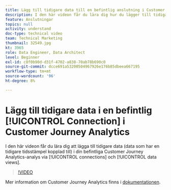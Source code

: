 ```yaml
---
title: Lägg till tidigare data till en befintlig anslutning i Customer Journey Analytics
description: I den här videon får du lära dig hur du lägger till tidigare data (data som har en tidigare tidsstämpel kopplad till) i din befintliga Adobe Customer Journey Analytics-analys via anslutningar och datavyer.
feature: Anslutningar
topics: null
activity: understand
doc-type: technical video
team: Technical Marketing
thumbnail: 32549.jpg
kt: 3965
role: Data Engineer, Data Architect
level: Beginner
exl-id: c8f0b90d-d31f-4702-a838-70ab78b690c0
source-git-commit: dcce691a53200504967926e176b85dbeea667195
workflow-type: tm+mt
source-wordcount: '96'
ht-degree: 8%

---
```


# Lägg till tidigare data i en befintlig [!UICONTROL Connection] i Customer Journey Analytics

I den här videon får du lära dig att lägga till tidigare data (data som har en tidigare tidsstämpel kopplad till) i din befintliga Customer Journey Analytics-analys via [!UICONTROL connections] och [!UICONTROL data views].

>[!VIDEO](https://video.tv.adobe.com/v/32549/?quality=12)

Mer information om Customer Journey Analytics finns i [dokumentationen](https://docs.adobe.com/content/help/en/analytics-platform/using/cja-landing.html).
